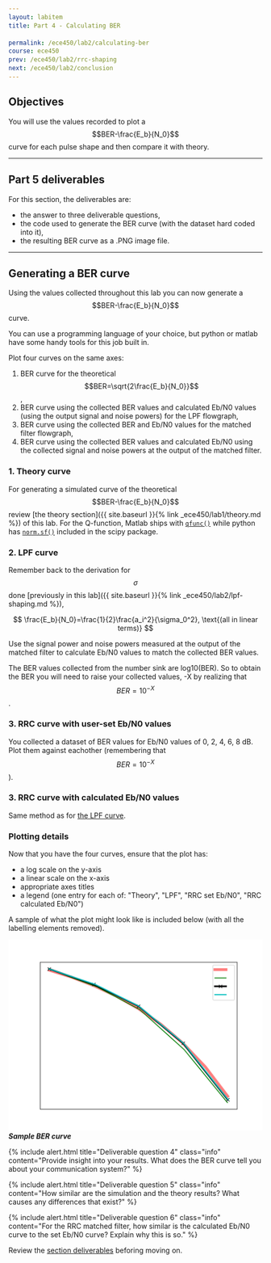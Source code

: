 ```yaml
---
layout: labitem
title: Part 4 - Calculating BER

permalink: /ece450/lab2/calculating-ber
course: ece450
prev: /ece450/lab2/rrc-shaping
next: /ece450/lab2/conclusion
---
```


## Objectives

You will use the values recorded to plot a $$BER-\frac{E_b}{N_0}$$ curve for each pulse shape and then compare it with theory.

---

## Part 5 deliverables

For this section, the deliverables are:

- the answer to three deliverable questions,
- the code used to generate the BER curve (with the dataset hard coded into it),
- the resulting BER curve as a .PNG image file.

---

## Generating a BER curve

Using the values collected throughout this lab you can now generate a $$BER-\frac{E_b}{N_0}$$ curve.

You can use a programming language of your choice, but python or matlab have some handy tools for this job built in.

Plot four curves on the same axes:

1. BER curve for the theoretical $$BER=\sqrt{2\frac{E_b}{N_0}}$$,
2. BER curve using the collected BER values and calculated Eb/N0 values (using the output signal and noise powers) for the LPF flowgraph,
3. BER curve using the collected BER and Eb/N0 values for the matched filter flowgraph,
4. BER curve using the collected BER values and calculated Eb/N0 using the collected signal and noise powers at the output of the matched filter.

### 1. Theory curve

For generating a simulated curve of the theoretical $$BER-\frac{E_b}{N_0}$$ review [the theory section]({{ site.baseurl }}{% link _ece450/lab1/theory.md %}) of this lab. For the Q-function, Matlab ships with [`qfunc()`](https://www.mathworks.com/help/comm/ref/qfunc.html) while python has [`norm.sf()`](https://docs.scipy.org/doc/scipy-0.19.1/reference/generated/scipy.stats.norm.html) included in the scipy package.

### 2. LPF curve

Remember back to the derivation for $$\sigma$$ done [previously in this lab]({{ site.baseurl }}{% link _ece450/lab2/lpf-shaping.md %}), 

$$
\frac{E_b}{N_0}=\frac{1}{2}\frac{a_i^2}{\sigma_0^2}, \text{(all in linear terms)}
$$

Use the signal power and noise powers measured at the output of the matched filter to calculate Eb/N0 values to match the collected BER values.

The BER values collected from the number sink are log10(BER). So to obtain the BER you will need to raise your collected values, -X by realizing that $$BER = 10^{-X}$$.

### 3. RRC curve with user-set Eb/N0 values

You collected a dataset of BER values for Eb/N0 values of 0, 2, 4, 6, 8 dB. Plot them against eachother (remembering that $$BER=10^{-X}$$).

### 3. RRC curve with calculated Eb/N0 values

Same method as for [the LPF curve](#2-lpf-curve).

### Plotting details

Now that you have the four curves, ensure that the plot has:

- a log scale on the y-axis
- a linear scale on the x-axis
- appropriate axes titles
- a legend (one entry for each of: "Theory", "LPF", "RRC set Eb/N0", "RRC calculated Eb/N0")

A sample of what the plot might look like is included below (with all the labelling elements removed).

  ![BER-curve.png](figures/BER-curve.png)<br>
  __*Sample BER curve*__

{% include alert.html title="Deliverable question 4" class="info" content="Provide insight into your results. What does the BER curve tell you about your communication system?" %}

{% include alert.html title="Deliverable question 5" class="info" content="How similar are the simulation and the theory results? What causes any differences that exist?" %}

{% include alert.html title="Deliverable question 6" class="info" content="For the RRC matched filter, how similar is the calculated Eb/N0 curve to the set Eb/N0 curve? Explain why this is so." %}

Review the [section deliverables](#part-4-deliverables) beforing moving on.

